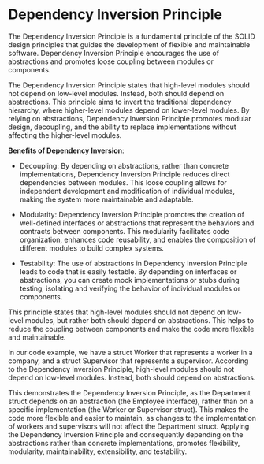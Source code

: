 # Dependency Inversion Principle
The Dependency Inversion Principle is a fundamental principle of the SOLID design principles that guides the development of flexible and maintainable software. Dependency Inversion Principle encourages the use of abstractions and promotes loose coupling between modules or components.

The Dependency Inversion Principle states that high-level modules should not depend on low-level modules. Instead, both should depend on abstractions. This principle aims to invert the traditional dependency hierarchy, where higher-level modules depend on lower-level modules. By relying on abstractions, Dependency Inversion Principle promotes modular design, decoupling, and the ability to replace implementations without affecting the higher-level modules.

**Benefits of Dependency Inversion**:
-  Decoupling: By depending on abstractions, rather than concrete implementations, Dependency Inversion Principle reduces direct dependencies between modules. This loose coupling allows for independent development and modification of individual modules, making the system more maintainable and adaptable.

-  Modularity: Dependency Inversion Principle promotes the creation of well-defined interfaces or abstractions that represent the behaviors and contracts between components. This modularity facilitates code organization, enhances code reusability, and enables the composition of different modules to build complex systems.

-  Testability: The use of abstractions in Dependency Inversion Principle leads to code that is easily testable. By depending on interfaces or abstractions, you can create mock implementations or stubs during testing, isolating and verifying the behavior of individual modules or components.

This principle states that high-level modules should not depend on low-level modules, but rather both should depend on abstractions. This helps to reduce the coupling between components and make the code more flexible and maintainable.

In our code example, we have a struct Worker that represents a worker in a company, and a struct Supervisor that represents a supervisor. According to the Dependency Inversion Principle, high-level modules should not depend on low-level modules. Instead, both should depend on abstractions.

This demonstrates the Dependency Inversion Principle, as the Department struct depends on an abstraction (the Employee interface), rather than on a specific implementation (the Worker or Supervisor struct). This makes the code more flexible and easier to maintain, as changes to the implementation of workers and supervisors will not affect the Department struct. Applying the Dependency Inversion Principle and consequently depending on the abstractions rather than concrete implementations, promotes flexibility, modularity, maintainability, extensibility, and testability.